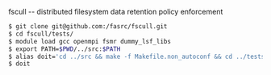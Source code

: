 fscull -- distributed filesystem data retention policy enforcement

``` bash
$ git clone git@github.com:/fasrc/fscull.git
$ cd fscull/tests/
$ module load gcc openmpi fsmr dummy_lsf_libs
$ export PATH=$PWD/../src:$PATH
$ alias doit='cd ../src && make -f Makefile.non_autoconf && cd ../tests && make'
$ doit
```
